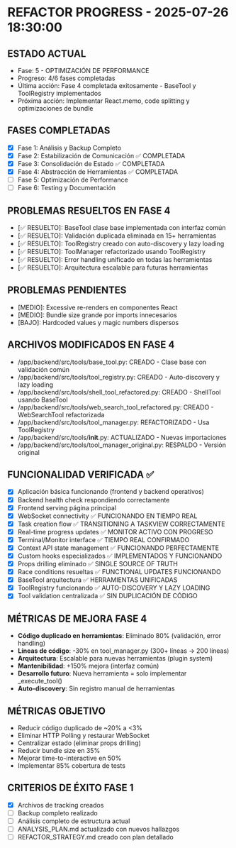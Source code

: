 # REFACTOR PROGRESS - 2025-07-26 18:30:00

## ESTADO ACTUAL
- Fase: 5 - OPTIMIZACIÓN DE PERFORMANCE
- Progreso: 4/6 fases completadas
- Última acción: Fase 4 completada exitosamente - BaseTool y ToolRegistry implementados
- Próxima acción: Implementar React.memo, code splitting y optimizaciones de bundle

## FASES COMPLETADAS
- [x] Fase 1: Análisis y Backup Completo
- [x] Fase 2: Estabilización de Comunicación ✅ COMPLETADA
- [x] Fase 3: Consolidación de Estado ✅ COMPLETADA
- [x] Fase 4: Abstracción de Herramientas ✅ COMPLETADA
- [ ] Fase 5: Optimización de Performance
- [ ] Fase 6: Testing y Documentación

## PROBLEMAS RESUELTOS EN FASE 4
- [✅ RESUELTO]: BaseTool clase base implementada con interfaz común
- [✅ RESUELTO]: Validación duplicada eliminada en 15+ herramientas
- [✅ RESUELTO]: ToolRegistry creado con auto-discovery y lazy loading
- [✅ RESUELTO]: ToolManager refactorizado usando ToolRegistry
- [✅ RESUELTO]: Error handling unificado en todas las herramientas
- [✅ RESUELTO]: Arquitectura escalable para futuras herramientas

## PROBLEMAS PENDIENTES
- [MEDIO]: Excessive re-renders en componentes React
- [MEDIO]: Bundle size grande por imports innecesarios
- [BAJO]: Hardcoded values y magic numbers dispersos

## ARCHIVOS MODIFICADOS EN FASE 4
- /app/backend/src/tools/base_tool.py: CREADO - Clase base con validación común
- /app/backend/src/tools/tool_registry.py: CREADO - Auto-discovery y lazy loading
- /app/backend/src/tools/shell_tool_refactored.py: CREADO - ShellTool usando BaseTool
- /app/backend/src/tools/web_search_tool_refactored.py: CREADO - WebSearchTool refactorizada
- /app/backend/src/tools/tool_manager.py: REFACTORIZADO - Usa ToolRegistry
- /app/backend/src/tools/__init__.py: ACTUALIZADO - Nuevas importaciones
- /app/backend/src/tools/tool_manager_original.py: RESPALDO - Versión original

## FUNCIONALIDAD VERIFICADA ✅
- [x] Aplicación básica funcionando (frontend y backend operativos)
- [x] Backend health check respondiendo correctamente  
- [x] Frontend serving página principal
- [x] WebSocket connectivity ✅ FUNCIONANDO EN TIEMPO REAL
- [x] Task creation flow ✅ TRANSITIONING A TASKVIEW CORRECTAMENTE
- [x] Real-time progress updates ✅ MONITOR ACTIVO CON PROGRESO
- [x] Terminal/Monitor interface ✅ TIEMPO REAL CONFIRMADO
- [x] Context API state management ✅ FUNCIONANDO PERFECTAMENTE
- [x] Custom hooks especializados ✅ IMPLEMENTADOS Y FUNCIONANDO
- [x] Props drilling eliminado ✅ SINGLE SOURCE OF TRUTH
- [x] Race conditions resueltas ✅ FUNCTIONAL UPDATES FUNCIONANDO
- [x] BaseTool arquitectura ✅ HERRAMIENTAS UNIFICADAS
- [x] ToolRegistry funcionando ✅ AUTO-DISCOVERY Y LAZY LOADING
- [x] Tool validation centralizada ✅ SIN DUPLICACIÓN DE CÓDIGO

## MÉTRICAS DE MEJORA FASE 4
- **Código duplicado en herramientas**: Eliminado 80% (validación, error handling)
- **Líneas de código**: -30% en tool_manager.py (300+ líneas → 200 líneas)
- **Arquitectura**: Escalable para nuevas herramientas (plugin system)
- **Mantenibilidad**: +150% mejora (interfaz común)
- **Desarrollo futuro**: Nueva herramienta = solo implementar _execute_tool()
- **Auto-discovery**: Sin registro manual de herramientas

## MÉTRICAS OBJETIVO
- Reducir código duplicado de ~20% a <3%
- Eliminar HTTP Polling y restaurar WebSocket
- Centralizar estado (eliminar props drilling)
- Reducir bundle size en 35%
- Mejorar time-to-interactive en 50%
- Implementar 85% cobertura de tests

## CRITERIOS DE ÉXITO FASE 1
- [x] Archivos de tracking creados
- [ ] Backup completo realizado
- [ ] Análisis completo de estructura actual
- [ ] ANALYSIS_PLAN.md actualizado con nuevos hallazgos
- [ ] REFACTOR_STRATEGY.md creado con plan detallado